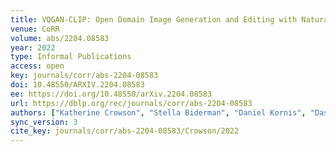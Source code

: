 ```yaml
---
title: VQGAN-CLIP: Open Domain Image Generation and Editing with Natural Language Guidance.
venue: CoRR
volume: abs/2204.08583
year: 2022
type: Informal Publications
access: open
key: journals/corr/abs-2204-08583
doi: 10.48550/ARXIV.2204.08583
ee: https://doi.org/10.48550/arXiv.2204.08583
url: https://dblp.org/rec/journals/corr/abs-2204-08583
authors: ["Katherine Crowson", "Stella Biderman", "Daniel Kornis", "Dashiell Stander", "Eric Hallahan", "Louis Castricato", "Edward Raff"]
sync_version: 3
cite_key: journals/corr/abs-2204-08583/Crowson/2022
---
```


